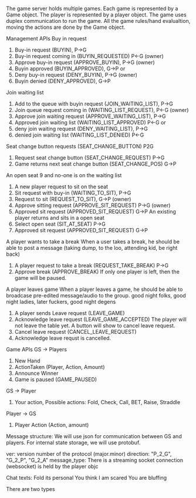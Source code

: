 The game server holds multiple games. Each game is represented by a Game object. The player
is represented by a player object. The game uses duplex communication to run the game. All
the game rules/hand evalualtion, moving the actions are done by the Game object.

Management APIs
Buy in request
1. Buy-in request (BUYIN), P->G
2. Buy-in request coming in (BUYIN_REQUESTED) P<-G (owner)
3. Approve buy-in request (APPROVE_BUYIN), P->G (owner) 
4. Buyin approved (BUYIN_APPROVED), G->P
 or
3. Deny buy-in request (DENY_BUYIN), P->G (owner) 
4. Buyin denied (DENY_APPROVED), G->P


Join waiting list
1. Add to the queue with buyin request (JOIN_WAITING_LIST), P->G
2. Join queue request coming in (WAITING_LIST_REQUEST), P<-G (owner)
3. Approve join waiting request (APPROVE_WAITING_LIST), P->G
4. Approved join waiting list (WAITING_LIST_APPROVED) P<-G
or
3. deny join waiting request (DENY_WAITING_LIST), P->G
4. denied join waiting list (WAITING_LIST_DENIED) P<-G

Seat change button requests (SEAT_CHANGE_BUTTON) P2G
1. Request seat change button (SEAT_CHANGE_REQUEST) P->G
2. Game returns next seat change button (SEAT_CHANGE_POS) G->P

An open seat 9 and no-one is on the waiting list
1. A new player request to sit on the seat  
2. Sit request with buy-in (WAITING_TO_SIT), P->G 
3. Request to sit (REQUEST_TO_SIT), G->P (owner)
4. Approve sitting request (APPROVE_SIT_REQUEST) P->G (owner)
5. Approved sit request (APPROVED_SIT_REQUEST) G->P
An existing player returns and sits in a open seat
1. Select open seat (SIT_AT_SEAT) P->G
2. Approved sit request (APPROVED_SIT_REQUEST) G->P

A player wants to take a break
When a user takes a break, he should be able to post a message (taking dump, to the loo, attending kid, be right back)
1. A player request to take a break (REQUEST_TAKE_BREAK) P->G
2. Approve break (APPROVE_BREAK)
If only one player is left, then the game will be paused.

A player leaves game
When a player leaves a game, he should be able to broadcase pre-edited message/audio to the group.
good night folks, good night ladies, later fuckers, good night degens
1. A player sends Leave request (LEAVE_GAME)
2. Acknowledge leave request (LEAVE_GAME_ACCEPTED)
The player will not leave the table yet. A button will show to cancel leave request.
3. Cancel leave request (CANCEL_LEAVE_REQUEST)
4. Acknowledge leave requst is cancelled.

Game APIs
GS -> Players
1. New Hand
2. ActionTaken (Player, Action, Amount)
3. Announce Winner
4. Game is paused (GAME_PAUSED)

GS -> Player
1. Your action, Possible actions: Fold, Check, Call, BET, Raise, Straddle

Player -> GS
1. Player Action (Action, amount)

Message structure:
We will use json for communication between GS and players. For internal state storage, we will 
use protobuf.


ver: version number of the protocol (major.minor)
direction: "P_2_G", "G_2_P", "G_2_A"
message_type: 
There is a streaming socket connection (websocket) is
held by the player objc


Chat texts:
Fold its personal
You think I am scared
You are bluffing

There are two types